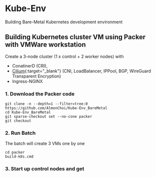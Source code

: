 # Kube-Env
Building Bare-Metal Kubernetes development environment

## Building Kubernetes cluster VM using Packer with VMWare workstation

Create a 3-node cluster (1 x control + 2 worker nodes) with
- ConatinerD (CRI), 
- [Cilium](https://docs.cilium.io/en/latest/overview/intro/){:target="_blank"} (CNI, LoadBalancer, IPPool, BGP, WireGuard Transparent Encryption) 
- Ingress-NGINX

### 1. Download the Packer code
```
git clone -n --depth=1 --filter=tree:0 https://github.com/AlmonChoi/Kube-Env_BareMetal
cd Kube-Env_BareMetal
git sparse-checkout set --no-cone packer
git checkout
```

### 2. Run Batch
The batch will create 3 VMs one by one
```
cd packer
build-k8s.cmd
```

### 3. Start up control nodes and get 
```bash
```